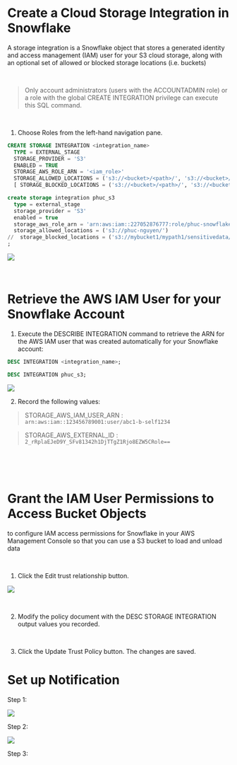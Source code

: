
# **Create a Cloud Storage Integration in Snowflake**


A storage integration is a Snowflake object that stores a generated identity and access management (IAM) user for your S3 cloud storage, along with an optional set of allowed or blocked storage locations (i.e. buckets)

<br />

> Only account administrators (users with the ACCOUNTADMIN role) or a role with the global CREATE INTEGRATION privilege can execute this SQL command.

<br />


1. Choose Roles from the left-hand navigation pane.

```sql
CREATE STORAGE INTEGRATION <integration_name>
  TYPE = EXTERNAL_STAGE
  STORAGE_PROVIDER = 'S3'
  ENABLED = TRUE
  STORAGE_AWS_ROLE_ARN = '<iam_role>'
  STORAGE_ALLOWED_LOCATIONS = ('s3://<bucket>/<path>/', 's3://<bucket>/<path>/')
  [ STORAGE_BLOCKED_LOCATIONS = ('s3://<bucket>/<path>/', 's3://<bucket>/<path>/') ]
```


```sql
create storage integration phuc_s3
  type = external_stage
  storage_provider = 'S3'
  enabled = true
  storage_aws_role_arn = 'arn:aws:iam::227052876777:role/phuc-snowflake'
  storage_allowed_locations = ('s3://phuc-nguyen/')
//  storage_blocked_locations = ('s3://mybucket1/mypath1/sensitivedata/', 's3://mybucket2/mypath2/sensitivedata/')
;
```

![](https://github.com/nhphuc2210/previous-similar-projects/blob/main/data-pipeline--s3-to-snowflake\.data\snowflake-1.jpg)


<br />

# **Retrieve the AWS IAM User for your Snowflake Account**

1. Execute the DESCRIBE INTEGRATION command to retrieve the ARN for the AWS IAM user that was created automatically for your Snowflake account:

```sql
DESC INTEGRATION <integration_name>;
```

```sql
DESC INTEGRATION phuc_s3;
```

![](https://github.com/nhphuc2210/previous-similar-projects/blob/main/data-pipeline--s3-to-snowflake\.data\snowflake-2.jpg)


2. Record the following values:

> STORAGE_AWS_IAM_USER_ARN : `arn:aws:iam::123456789001:user/abc1-b-self1234`

> STORAGE_AWS_EXTERNAL_ID : `2_rRplaEJeD9Y_SFv81342h1DjTTgZ1Rjo8EZW5CRole==`

<br />
<br />
<br />

# **Grant the IAM User Permissions to Access Bucket Objects**

to configure IAM access permissions for Snowflake in your AWS Management Console so that you can use a S3 bucket to load and unload data

<br />

1. Click the Edit trust relationship button.


![](https://github.com/nhphuc2210/previous-similar-projects/blob/main/data-pipeline--s3-to-snowflake\.data\role-5.jpg)

<br />

2. Modify the policy document with the DESC STORAGE INTEGRATION output values you recorded.

<br />

3. Click the Update Trust Policy button. The changes are saved.



# **Set up Notification**

Step 1:

![](https://github.com/nhphuc2210/previous-similar-projects/blob/main/data-pipeline--s3-to-snowflake\.data\snowflake-5.jpg)

Step 2:

![](https://github.com/nhphuc2210/previous-similar-projects/blob/main/data-pipeline--s3-to-snowflake\.data\snowflake-6.jpg)

Step 3:



